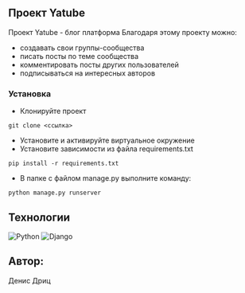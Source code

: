 ## Проект Yatube
Проект Yatube - блог платформа
Благодаря этому проекту можно:
- создавать свои группы-сообщества
- писать посты по теме сообщества
- комментировать посты других пользователей
- подписываться на интересных авторов

### Установка
- Клонируйте проект
```
git clone <ссылка>
```
- Установите и активируйте виртуальное окружение
- Установите зависимости из файла requirements.txt
```
pip install -r requirements.txt
```
- В папке с файлом manage.py выполните команду:
```
python manage.py runserver
```

## Технологии
![Python](https://img.shields.io/badge/python-3670A0?style=for-the-badge&logo=python&logoColor=ffdd54)
![Django](https://img.shields.io/badge/django-%23092E20.svg?style=for-the-badge&logo=django&logoColor=white)

## Автор:
Денис Дриц
